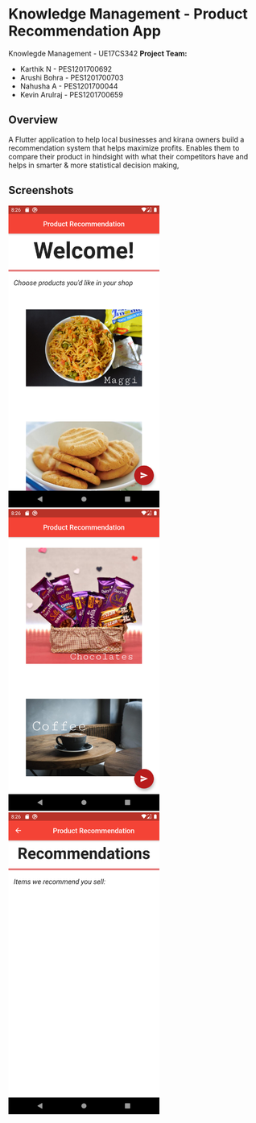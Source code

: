 # Knowledge Management - Product Recommendation App
Knowlegde Management - UE17CS342
**Project Team:**
- Karthik N - PES1201700692
- Arushi Bohra - PES1201700703
- Nahusha A - PES1201700044
- Kevin Arulraj - PES1201700659

## Overview
A Flutter application to help local businesses and kirana owners build a recommendation system that helps maximize profits. Enables them to compare their product in hindsight with what their competitors have and helps in smarter & more statistical decision making,

## Screenshots
<img src="assets/Screenshot_1586098600.png" width="300" height="600">
<img src="assets/Screenshot_1586098612.png" width="300" height="600">
<img src="assets/Screenshot_1586098617.png" width="300" height="600">
